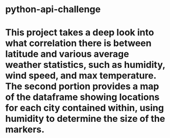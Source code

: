 # python-api-challenge

# This project takes a deep look into what correlation there is between latitude and various average weather statistics, such as humidity, wind speed, and max temperature. The second portion provides a map of the dataframe showing locations for each city contained within, using humidity to determine the size of the markers.

